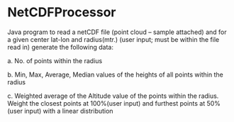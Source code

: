 # NetCDFProcessor
Java program to read a netCDF file (point cloud – sample attached) and for a given center lat-lon and radius(mtr.) (user input; must be within the file read in) generate the following data:

a.                   No. of points within the radius

b.                   Min, Max, Average, Median values of the heights of all points within the radius

c.                   Weighted average of the Altitude value of the points within the radius. Weight the closest points at 100%(user input) and furthest points at 50%(user input) with a linear distribution
